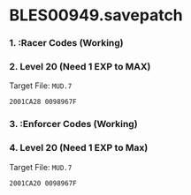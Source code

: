 # BLES00949.savepatch

### 1. :Racer Codes (Working)
### 2. Level 20 (Need 1 EXP to MAX)

Target File: `MUD.7`

```
2001CA28 0098967F
```

### 3. :Enforcer Codes (Working)
### 4. Level 20 (Need 1 EXP to Max)

Target File: `MUD.7`

```
2001CA20 0098967F
```

